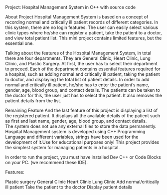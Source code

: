 Project: Hospital Management System in C++ with source code

About Project
Hospital Management System is based on a concept of recording normal and critically ill patient records of different categories. 
In this system, there are no login features. The user can easily select various clinic types where he/she can register a patient, 
take the patient to a doctor, and view total patient list. This mini project contains limited features, but the essential one.

Talking about the features of the Hospital Management System, in total there are four departments. 
They are General Clinic, Heart Clinic, Lung Clinic, and Plastic Surgery. 
At first, the user has to select their department to proceed. Each of the department contains essential features required for a hospital, 
such as adding normal and critically ill patient, taking the patient to doctor, and displaying the total list of patient details. In order to add normal and critically ill patient, he/she has to enter the patient’s name, gender, age, blood group, and contact details. The patients can be taken to the doctor for this, the user just has to select the patient. It also removes the patient details from the list.


Remaining Feature
And the last feature of this project is displaying a list of the registered patient.
It displays all the available details of the patient such as first and last name, gender, age, blood group, and contact details.  
The system does not use any external files to store the data permanently. 
Hospital Management system is developed using C++ Programming Language and different variables, 
strings have been used for the development of it.Use for educational purposes only! This project provides the simplest system for managing patients in a hospital.

In order to run the project, you must have installed Dev C++ or Code Blocks on your PC. (we recommend these IDE). 


Features:

Plastic surgery
General Clinic
Heart Clinic
Lung Clinic
Add normal/critically ill patient
Take the patient to the doctor
Display patient details
